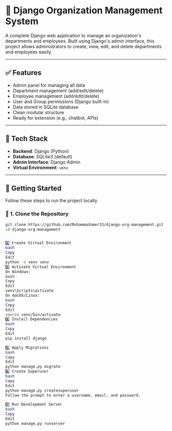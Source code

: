 # 🏢 Django Organization Management System

A complete Django web application to manage an organization's departments and employees. Built using Django's admin interface, this project allows administrators to create, view, edit, and delete departments and employees easily.

---

## ✅ Features

- Admin panel for managing all data
- Department management (add/edit/delete)
- Employee management (add/edit/delete)
- User and Group permissions (Django built-in)
- Data stored in SQLite database
- Clean modular structure
- Ready for extension (e.g., chatbot, APIs)

---

## 🧱 Tech Stack

- **Backend**: Django (Python)
- **Database**: SQLite3 (default)
- **Admin Interface**: Django Admin
- **Virtual Environment**: `venv`

---

## 🚀 Getting Started

Follow these steps to run the project locally.

### 🔁 1. Clone the Repository

```bash
git clone https://github.com/Muhammadumer33/django-org-management.git
cd django-org-management


2️⃣ Create Virtual Environment
bash
Copy
Edit
python -m venv venv
3️⃣ Activate Virtual Environment
On Windows:
bash
Copy
Edit
venv\Scripts\activate
On macOS/Linux:
bash
Copy
Edit
source venv/bin/activate
4️⃣ Install Dependencies
bash
Copy
Edit
pip install django

5️⃣ Apply Migrations
bash
Copy
Edit
python manage.py migrate
6️⃣ Create Superuser
bash
Copy
Edit
python manage.py createsuperuser
Follow the prompt to enter a username, email, and password.

7️⃣ Run Development Server
bash
Copy
Edit
python manage.py runserver
